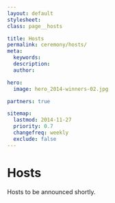 ```yaml
---
layout: default
stylesheet:
class: page__hosts

title: Hosts
permalink: ceremony/hosts/
meta:
  keywords:
  description:
  author:

hero:
  image: hero_2014-winners-02.jpg

partners: true

sitemap:
  lastmod: 2014-11-27
  priority: 0.7
  changefreq: weekly
  exclude: false
---
```


# Hosts

Hosts to be announced shortly.
